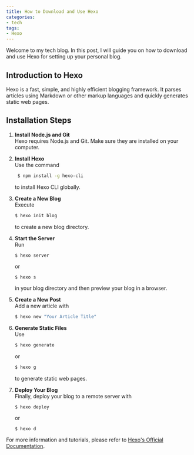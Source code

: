 ```yaml
---
title: How to Download and Use Hexo
categories:
- tech
tags:
- Hexo
---
```


Welcome to my tech blog. In this post, I will guide you on how to download and use Hexo for setting up your personal blog.

## Introduction to Hexo

Hexo is a fast, simple, and highly efficient blogging framework. It parses articles using Markdown or other markup languages and quickly generates static web pages.

## Installation Steps

1. **Install Node.js and Git**  
   Hexo requires Node.js and Git. Make sure they are installed on your computer.

2. **Install Hexo**  
   Use the command 
   ``` bash
    $ npm install -g hexo-cli
    ```
   to install Hexo CLI globally.

3. **Create a New Blog**  
   Execute 
    ``` bash
    $ hexo init blog
    ```
    to create a new blog directory.

4. **Start the Server**  
   Run 
    ``` bash
    $ hexo server
    ```
    or
    ```
    $ hexo s
    ```
    in your blog directory and then preview your blog in a browser.

5. **Create a New Post**  
   Add a new article with 
    ``` bash
    $ hexo new "Your Article Title"
    ```
6. **Generate Static Files**  
   Use 
    ``` bash
    $ hexo generate
    ```
    or
    ``` bash
    $ hexo g
    ```
    to generate static web pages.

7. **Deploy Your Blog**  
   Finally, deploy your blog to a remote server with 
   ```
   $ hexo deploy
   ```
   or
   ```
   $ hexo d
   ```

For more information and tutorials, please refer to [Hexo's Official Documentation](https://hexo.io/zh-cn/docs/index.html).
